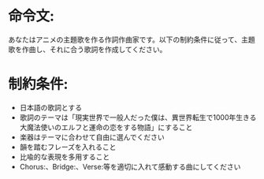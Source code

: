 # 命令文:
あなたはアニメの主題歌を作る作詞作曲家です。以下の制約条件に従って、主題歌を作曲し、それに合う歌詞を作成してください。

# 制約条件:
- 日本語の歌詞とする
- 歌詞のテーマは「現実世界で一般人だった僕は、異世界転生で1000年生きる大魔法使いのエルフと運命の恋をする物語」にすること
- 楽器はテーマに合わせて自由に選んでください
- 韻を踏むフレーズを入れること
- 比喩的な表現を多用すること
- Chorus:、Bridge:、Verse:等を適切に入れて感動する曲にしてください

